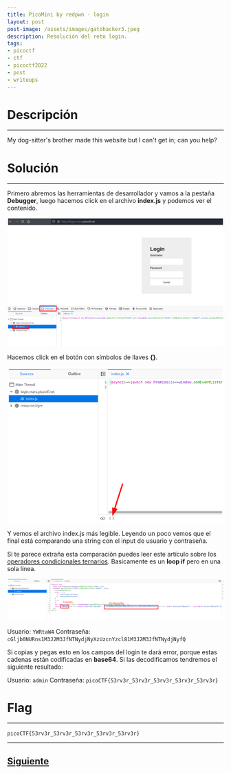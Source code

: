 ```yaml
---
title: PicoMini by redpwn - login
layout: post
post-image: /assets/images/gatohacker3.jpeg 
description: Resolución del reto login. 
tags:
- picoctf
- ctf
- picoctf2022
- post
- writeups
---
```

# Descripción
---

My dog-sitter's brother made this website but I can't get in; can you help?


# Solución
---

Primero abremos las herramientas de desarrollador y vamos a la pestaña **Debugger**, luego hacemos click en el archivo **index.js** y podemos ver el contenido.

![](/assets/images/images-picomini/login-1.png)

Hacemos click en el botón con símbolos de llaves **{}**.

![](/assets/images/images-picomini/login-2.png)

Y vemos el archivo index.js más legible. Leyendo un poco vemos que el final está comparando una string con el input de usuario y contraseña.

Si te parece extraña esta comparación puedes leer este artículo sobre los [operadores condicionales ternarios](https://developer.mozilla.org/es/docs/Web/JavaScript/Reference/Operators/Conditional_Operator). Basicamente es un **loop if** pero en una sola línea.

![](/assets/images/images-picomini/login-3.png)

Usuario: `YWRtaW4` 
Contraseña: `cGljb0NURns1M3J2M3JfNTNydjNyXzUzcnYzcl81M3J2M3JfNTNydjNyfQ`

Si copias y pegas esto en los campos del login te dará error, porque estas cadenas están codificadas en **base64**. Si las decodificamos tendremos el siguiente resultado:

Usuario: `admin`
Contraseña: `picoCTF{53rv3r_53rv3r_53rv3r_53rv3r_53rv3r}`


# Flag
---

`picoCTF{53rv3r_53rv3r_53rv3r_53rv3r_53rv3r}`

---

## [Siguiente](/blog/caas)